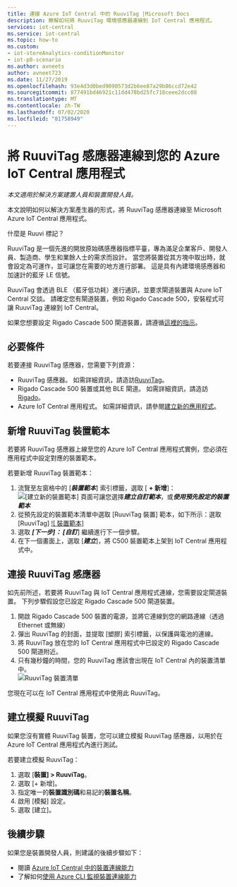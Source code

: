 ```yaml
---
title: 連接 Azure IoT Central 中的 RuuviTag |Microsoft Docs
description: 瞭解如何將 RuuviTag 環境感應器連線到 IoT Central 應用程式。
services: iot-central
ms.service: iot-central
ms.topic: how-to
ms.custom:
- iot-storeAnalytics-conditionMonitor
- iot-p0-scenario
ms.author: avneets
author: avneet723
ms.date: 11/27/2019
ms.openlocfilehash: 93e4d3d0bed9090573d2b6ee87a29b86ccd72e42
ms.sourcegitcommit: 877491bd46921c11dd478bd25fc718ceee2dcc08
ms.translationtype: MT
ms.contentlocale: zh-TW
ms.lasthandoff: 07/02/2020
ms.locfileid: "81758949"
---
```

# <a name="connect-a-ruuvitag-sensor-to-your-azure-iot-central-application"></a>將 RuuviTag 感應器連線到您的 Azure IoT Central 應用程式

*本文適用於解決方案建置人員和裝置開發人員。*

本文說明如何以解決方案產生器的形式，將 RuuviTag 感應器連線至 Microsoft Azure IoT Central 應用程式。

什麼是 Ruuvi 標記？

RuuviTag 是一個先進的開放原始碼感應器指標平臺，專為滿足企業客戶、開發人員、製造商、學生和業餘人士的需求而設計。 當您將裝置從其方塊中取出時，就會設定為可運作，並可讓您在需要的地方進行部署。 這是具有內建環境感應器和加速計的藍牙 LE 信號。

RuuviTag 會透過 BLE （藍牙低功耗）進行通訊，並要求閘道裝置與 Azure IoT Central 交談。 請確定您有閘道裝置，例如 Rigado Cascade 500，安裝程式可讓 RuuviTag 連線到 IoT Central。

如果您想要設定 Rigado Cascade 500 閘道裝置，請遵循[這裡的指示](./howto-connect-rigado-cascade-500.md)。

## <a name="prerequisites"></a>必要條件

若要連接 RuuviTag 感應器，您需要下列資源：

* RuuviTag 感應器。 如需詳細資訊，請造訪[RuuviTag](https://ruuvi.com/)。
* Rigado Cascade 500 裝置或其他 BLE 閘道。 如需詳細資訊，請造訪[Rigado](https://www.rigado.com/)。
* Azure IoT Central 應用程式。 如需詳細資訊，請參閱[建立新的應用程式](./quick-deploy-iot-central.md)。

## <a name="add-a-ruuvitag-device-template"></a>新增 RuuviTag 裝置範本

若要將 RuuviTag 感應器上線至您的 Azure IoT Central 應用程式實例，您必須在應用程式中設定對應的裝置範本。

若要新增 RuuviTag 裝置範本：

1. 流覽至左窗格中的 [***裝置範本***] 索引標籤，選取 [ **+ 新增**]： ![ [建立新的裝置範本] ](./media/howto-connect-ruuvi/devicetemplate-new.png) 頁面可讓您選擇***建立自訂範本***，或***使用預先設定的裝置範本***
1. 從預先設定的裝置範本清單中選取 [RuuviTag 裝置] 範本，如下所示：選取 [RuuviTag] [ ![ 裝置範本]](./media/howto-connect-ruuvi/devicetemplate-preconfigured.png)
1. 選取 ***[下一步]： [自訂***] 繼續進行下一個步驟。
1. 在下一個畫面上，選取 [***建立***]，將 C500 裝置範本上架到 IoT Central 應用程式中。

## <a name="connect-a-ruuvitag-sensor"></a>連接 RuuviTag 感應器

如先前所述，若要將 RuuviTag 與 IoT Central 應用程式連線，您需要設定閘道裝置。 下列步驟假設您已設定 Rigado Cascade 500 閘道裝置。  

1. 開啟 Rigado Cascade 500 裝置的電源，並將它連線到您的網路連線（透過 Ethernet 或無線）
1. 彈出 RuuviTag 的封面，並提取 [塑膠] 索引標籤，以保護與電池的連線。
1. 將 RuuviTag 放在您的 IoT Central 應用程式中已設定的 Rigado Cascade 500 閘道附近。
1. 只有幾秒鐘的時間，您的 RuuviTag 應該會出現在 IoT Central 內的裝置清單中。  
    ![RuuviTag 裝置清單](./media/howto-connect-ruuvi/ruuvi-devicelist.png)

您現在可以在 IoT Central 應用程式中使用此 RuuviTag。  

## <a name="create-a-simulated-ruuvitag"></a>建立模擬 RuuviTag

如果您沒有實體 RuuviTag 裝置，您可以建立模擬 RuuviTag 感應器，以用於在 Azure IoT Central 應用程式內進行測試。

若要建立模擬 RuuviTag：

1. 選取 [**裝置] > RuuviTag**。
1. 選取 [+ 新增]。
1. 指定唯一的**裝置識別碼**和易記的**裝置名稱**。  
1. 啟用 [模擬] 設定。
1. 選取 [建立]。  

## <a name="next-steps"></a>後續步驟

如果您是裝置開發人員，則建議的後續步驟如下：

- 閱讀 [Azure IoT Central 中的裝置連線能力](./concepts-get-connected.md)
- 了解如何[使用 Azure CLI 監視裝置連線能力](./howto-monitor-devices-azure-cli.md)
